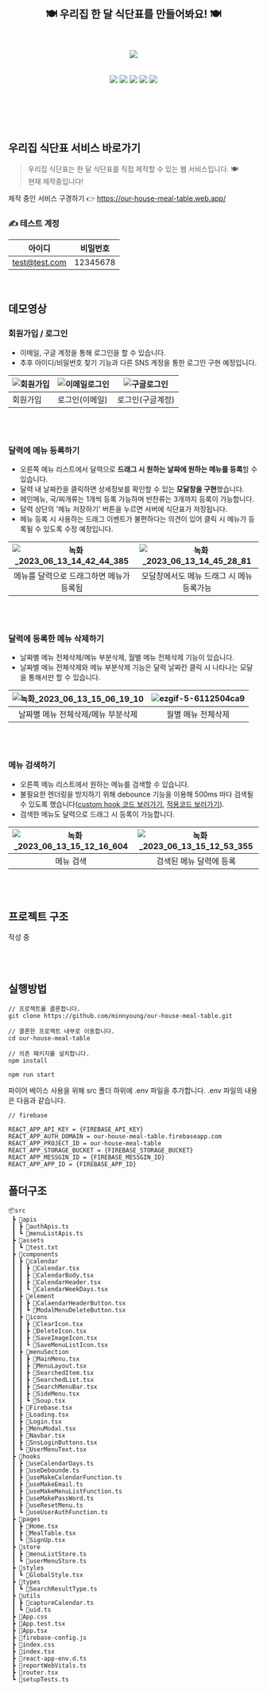 <div align="center">
<!--    <img src="로고url" width="500">   -->
  <h2>🍽 우리집 한 달 식단표를 만들어봐요! 🍽</h2>
  <br><br>
  <a href="https://hits.seeyoufarm.com"><img src="https://hits.seeyoufarm.com/api/count/incr/badge.svg?url=https%3A%2F%2Fgithub.com%2Fminnyoung%2Four-house-meal-table&count_bg=%23BBBBBB&title_bg=%23555555&icon=&icon_color=%23E7E7E7&title=hits&edge_flat=false"/></a>
</div>
  <br><br>
<div align="center">
    <img src="https://img.shields.io/badge/React-18.0.29-61DAFB?logo=React"> 
  <img src="https://img.shields.io/badge/TypeScript-4.9.5-3178C6?logo=typescript"> 
    <img src="https://img.shields.io/badge/firebase-9.21.0-FFCA28?logo=firebase">
      <img src="https://img.shields.io/badge/zustand-4.3.6-000000?logo=zustand"> 
  <img src="https://img.shields.io/badge/styled components-5.3.9-DB7093?logo=styledcomponents"> 
</div>

<!-- 목차 -->
  <br /> <br />  <br /> <br />
## 우리집 식단표 서비스 바로가기

> 우리집 식단표는 한 달 식단표를 직접 제작할 수 있는 웹 서비스입니다. 🍽 <br />
> 현재 제작중입니다!

제작 중인 서비스 구경하기 👉 https://our-house-meal-table.web.app/

### ✍ 테스트 계정
| 아이디  | 비밀번호 |
| ------- | -------- |
| test@test.com | 12345678 |

<br />

## 데모영상

### 회원가입 / 로그인
- 이메일, 구글 계정을 통해 로그인을 할 수 있습니다.
- 추후 아이디/비밀번호 찾기 기능과 다른 SNS 계정을 통한 로그인 구현 예정입니다.

| ![회원가입](https://github.com/minnyoung/our-house-meal-table/assets/118191378/b4f3927d-4b79-4799-9484-9222fcd32c15)  | ![이메일로그인](https://github.com/minnyoung/our-house-meal-table/assets/118191378/31fa0d02-092c-4d95-95e4-c61a15ff81f5) | ![구글로그인](https://github.com/minnyoung/our-house-meal-table/assets/118191378/a49986c8-1b28-4850-8caa-d7f95f318a6b) | 
| ------- | -------- | -------- |
| 회원가입 | 로그인(이메일) | 로그인(구글계정) |



<br />
<br />

### 달력에 메뉴 등록하기
- 오른쪽 메뉴 리스트에서 달력으로 **드래그 시 원하는 날짜에 원하는 메뉴를 등록**할 수 있습니다.
- 달력 내 날짜칸을 클릭하면 상세정보를 확인할 수 있는 **모달창을 구현**했습니다.
- 메인메뉴, 국/찌개류는 1개씩 등록 가능하며 반찬류는 3개까지 등록이 가능합니다.
- 달력 상단의 '메뉴 저장하기' 버튼을 누르면 서버에 식단표가 저장됩니다. 
- 메뉴 등록 시 사용하는 드래그 이벤트가 불편하다는 의견이 있어 클릭 시 메뉴가 등록될 수 있도록 수정 예정입니다. 

|![녹화_2023_06_13_14_42_44_385](https://github.com/minnyoung/our-house-meal-table/assets/118191378/d1fab676-d495-4790-ad8b-699a617ec805)  | ![녹화_2023_06_13_14_45_28_81](https://github.com/minnyoung/our-house-meal-table/assets/118191378/ebfadf96-775e-40b3-bef8-f66ed5248fa6) | 
| :-------: | :-------: | 
| 메뉴를 달력으로 드래그하면 메뉴가 등록됨 | 모달창에서도 메뉴 드래그 시 메뉴 등록가능 |

<br />
<br />


### 달력에 등록한 메뉴 삭제하기
- 날짜별 메뉴 전체삭제/메뉴 부분삭제, 월별 메뉴 전체삭제 기능이 있습니다.
- 날짜별 메뉴 전체삭제와 메뉴 부분삭제 기능은 달력 날짜칸 클릭 시 나타나는 모달을 통해서만 할 수 있습니다. 

| ![녹화_2023_06_13_15_06_19_10](https://github.com/minnyoung/our-house-meal-table/assets/118191378/93cd781a-dc5b-4e82-99e7-2f98a9eccffb) | ![ezgif-5-6112504ca9](https://github.com/minnyoung/our-house-meal-table/assets/118191378/1c8c76ef-08fe-43b8-b38d-aa027477ba71) |
| :--------: | :--------: |
| 날짜별 메뉴 전체삭제/메뉴 부분삭제 | 월별 메뉴 전체삭제 |

<br />
<br />


### 메뉴 검색하기
- 오른쪽 메뉴 리스트에서 원하는 메뉴를 검색할 수 있습니다. 
- 불필요한 렌더링을 방지하기 위해 debounce 기능을 이용해 500ms 마다 검색될 수 있도록 했습니다([custom hook 코드 보러가기](https://github.com/minnyoung/our-house-meal-table/blob/main/src/hooks/useDebounde.ts), [적용코드 보러가기](https://github.com/minnyoung/our-house-meal-table/blob/main/src/components/menuSection/SearchMenuBar.tsx#LL21C1-L22C1)). 
- 검색한 메뉴도 달력으로 드래그 시 등록이 가능합니다.

| ![녹화_2023_06_13_15_12_16_604](https://github.com/minnyoung/our-house-meal-table/assets/118191378/6f09bd03-51ae-4949-9093-c317ee95600c) |![녹화_2023_06_13_15_12_53_355](https://github.com/minnyoung/our-house-meal-table/assets/118191378/51ac4fad-f553-4412-83d4-810e5038c671)| 
| :-------: | :--------: | 
| 메뉴 검색 | 검색된 메뉴 달력에 등록 |


<!-- ### 등록한 메뉴 레시피 검색페이지로 이동 

|   |  |  |
| ------- | -------- | -------- |
|  |  | | -->

  <br /> <br />

## 프로젝트 구조
작성 중

  <br /> <br />

## 실행방법
```
// 프로젝트를 클론합니다.
git clone https://github.com/minnyoung/our-house-meal-table.git

// 클론한 프로젝트 내부로 이동합니다.
cd our-house-meal-table

// 의존 패키지를 설치합니다.
npm install

npm run start
```

파이어 베이스 사용을 위해 src 폴더 하위에 .env 파일을 추가합니다. .env 파일의 내용은 다음과 같습니다.
```
// firebase 

REACT_APP_API_KEY = {FIREBASE_API_KEY}
REACT_APP_AUTH_DOMAIN = our-house-meal-table.firebaseapp.com
REACT_APP_PROJECT_ID = our-house-meal-table
REACT_APP_STORAGE_BUCKET = {FIREBASE_STORAGE_BUCKET}
REACT_APP_MESSGIN_ID = {FIREBASE_MESSGIN_ID}
REACT_APP_APP_ID = {FIREBASE_APP_ID}
```

## 폴더구조
```
📦src
 ┣ 📂apis
 ┃ ┣ 📜authApis.ts
 ┃ ┗ 📜menuListApis.ts
 ┣ 📂assets
 ┃ ┗ 📜test.txt
 ┣ 📂components
 ┃ ┣ 📂calendar
 ┃ ┃ ┣ 📜Calendar.tsx
 ┃ ┃ ┣ 📜CalendarBody.tsx
 ┃ ┃ ┣ 📜CalendarHeader.tsx
 ┃ ┃ ┗ 📜CalendarWeekDays.tsx
 ┃ ┣ 📂element
 ┃ ┃ ┣ 📜CalaendarHeaderButton.tsx
 ┃ ┃ ┗ 📜ModalMenuDeleteButton.tsx
 ┃ ┣ 📂icons
 ┃ ┃ ┣ 📜ClearIcon.tsx
 ┃ ┃ ┣ 📜DeleteIcon.tsx
 ┃ ┃ ┣ 📜SaveImageIcon.tsx
 ┃ ┃ ┗ 📜SaveMenuListIcon.tsx
 ┃ ┣ 📂menuSection
 ┃ ┃ ┣ 📜MainMenu.tsx
 ┃ ┃ ┣ 📜MenuLayout.tsx
 ┃ ┃ ┣ 📜SearchedItem.tsx
 ┃ ┃ ┣ 📜SearchedList.tsx
 ┃ ┃ ┣ 📜SearchMenuBar.tsx
 ┃ ┃ ┣ 📜SideMenu.tsx
 ┃ ┃ ┗ 📜Soup.tsx
 ┃ ┣ 📜Firebase.tsx
 ┃ ┣ 📜Loading.tsx
 ┃ ┣ 📜Login.tsx
 ┃ ┣ 📜MenuModal.tsx
 ┃ ┣ 📜Navbar.tsx
 ┃ ┣ 📜SnsLoginButtons.tsx
 ┃ ┗ 📜UserMenuText.tsx
 ┣ 📂hooks
 ┃ ┣ 📜useCalendarDays.ts
 ┃ ┣ 📜useDebounde.ts
 ┃ ┣ 📜useMakeCalendarFunction.ts
 ┃ ┣ 📜useMakeEmail.ts
 ┃ ┣ 📜useMakeMenuListFunction.ts
 ┃ ┣ 📜useMakePassWord.ts
 ┃ ┣ 📜useResetMenu.ts
 ┃ ┗ 📜useUserAuthFunction.ts
 ┣ 📂pages
 ┃ ┣ 📜Home.tsx
 ┃ ┣ 📜MealTable.tsx
 ┃ ┗ 📜SignUp.tsx
 ┣ 📂store
 ┃ ┣ 📜menuListStore.ts
 ┃ ┗ 📜userMenuStore.ts
 ┣ 📂styles
 ┃ ┗ 📜GlobalStyle.tsx
 ┣ 📂types
 ┃ ┗ 📜SearchResultType.ts
 ┣ 📂utils
 ┃ ┣ 📜captureCalendar.ts
 ┃ ┗ 📜uid.ts
 ┣ 📜App.css
 ┣ 📜App.test.tsx
 ┣ 📜App.tsx
 ┣ 📜firebase-config.js
 ┣ 📜index.css
 ┣ 📜index.tsx
 ┣ 📜react-app-env.d.ts
 ┣ 📜reportWebVitals.ts
 ┣ 📜router.tsx
 ┗ 📜setupTests.ts
```
